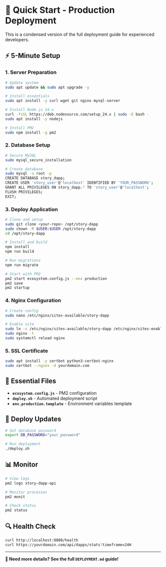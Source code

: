 # 🚀 Quick Start - Production Deployment

This is a condensed version of the full deployment guide for experienced developers.

## ⚡ **5-Minute Setup**

### **1. Server Preparation**
```bash
# Update system
sudo apt update && sudo apt upgrade -y

# Install essentials
sudo apt install -y curl wget git nginx mysql-server

# Install Node.js 24.x
curl -fsSL https://deb.nodesource.com/setup_24.x | sudo -E bash -
sudo apt install -y nodejs

# Install PM2
sudo npm install -g pm2
```

### **2. Database Setup**
```bash
# Secure MySQL
sudo mysql_secure_installation

# Create database
sudo mysql -u root -p
CREATE DATABASE story_dapp;
CREATE USER 'story_user'@'localhost' IDENTIFIED BY 'YOUR_PASSWORD';
GRANT ALL PRIVILEGES ON story_dapp.* TO 'story_user'@'localhost';
FLUSH PRIVILEGES;
EXIT;
```

### **3. Deploy Application**
```bash
# Clone and setup
sudo git clone <your-repo> /opt/story-dapp
sudo chown -R $USER:$USER /opt/story-dapp
cd /opt/story-dapp

# Install and build
npm install
npm run build

# Run migrations
npm run migrate

# Start with PM2
pm2 start ecosystem.config.js --env production
pm2 save
pm2 startup
```

### **4. Nginx Configuration**
```bash
# Create config
sudo nano /etc/nginx/sites-available/story-dapp

# Enable site
sudo ln -s /etc/nginx/sites-available/story-dapp /etc/nginx/sites-enabled/
sudo nginx -t
sudo systemctl reload nginx
```

### **5. SSL Certificate**
```bash
sudo apt install -y certbot python3-certbot-nginx
sudo certbot --nginx -d yourdomain.com
```

## 🔧 **Essential Files**

- **`ecosystem.config.js`** - PM2 configuration
- **`deploy.sh`** - Automated deployment script
- **`env.production.template`** - Environment variables template

## 🚀 **Deploy Updates**

```bash
# Set database password
export DB_PASSWORD="your_password"

# Run deployment
./deploy.sh
```

## 📊 **Monitor**

```bash
# View logs
pm2 logs story-dapp-api

# Monitor processes
pm2 monit

# Check status
pm2 status
```

## 🔍 **Health Check**

```bash
curl http://localhost:8080/health
curl https://yourdomain.com/api/dapps/stats?timeframe=24H
```

---

**🎯 Need more details? See the full `DEPLOYMENT.md` guide!**
